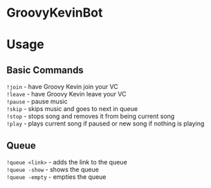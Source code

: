# GroovyKevinBot

# Usage
## Basic Commands
```!join``` - have Groovy Kevin join your VC  
```!leave``` - have Groovy Kevin leave your VC  
```!pause``` - pause music  
```!skip``` - skips music and goes to next in queue  
```!stop``` - stops song and removes it from being current song  
```!play``` - plays current song if paused or new song if nothing is playing  

## Queue
```!queue <link>``` - adds the link to the queue  
```!queue -show``` - shows the queue  
```!queue -empty``` - empties the queue  
